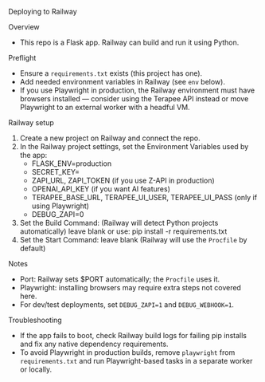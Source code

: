 Deploying to Railway

Overview
- This repo is a Flask app. Railway can build and run it using Python.

Preflight
- Ensure a `requirements.txt` exists (this project has one).
- Add needed environment variables in Railway (see `env` below).
- If you use Playwright in production, the Railway environment must have browsers
  installed — consider using the Terapee API instead or move Playwright to
  an external worker with a headful VM.

Railway setup
1. Create a new project on Railway and connect the repo.
2. In the Railway project settings, set the Environment Variables used by the app:
   - FLASK_ENV=production
   - SECRET_KEY=<your-secret>
   - ZAPI_URL, ZAPI_TOKEN (if you use Z-API in production)
   - OPENAI_API_KEY (if you want AI features)
   - TERAPEE_BASE_URL, TERAPEE_UI_USER, TERAPEE_UI_PASS (only if using Playwright)
   - DEBUG_ZAPI=0
3. Set the Build Command: (Railway will detect Python projects automatically) leave blank or use:
   pip install -r requirements.txt
4. Set the Start Command: leave blank (Railway will use the `Procfile` by default)

Notes
- Port: Railway sets $PORT automatically; the `Procfile` uses it.
- Playwright: installing browsers may require extra steps not covered here.
- For dev/test deployments, set `DEBUG_ZAPI=1` and `DEBUG_WEBHOOK=1`.

Troubleshooting
- If the app fails to boot, check Railway build logs for failing pip installs
  and fix any native dependency requirements.
- To avoid Playwright in production builds, remove `playwright` from
  `requirements.txt` and run Playwright-based tasks in a separate worker or locally.
